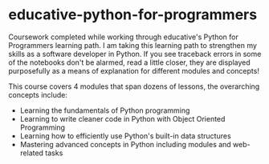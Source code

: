 # educative-python-for-programmers
Coursework completed while working through educative's Python for Programmers learning path. I am taking this learning path to strengthen my skills as a software developer in Python. If you see traceback errors in some of the notebooks don't be alarmed, read a little closer, they are displayed purposefully as a means of explanation for different modules and concepts!

This course covers 4 modules that span dozens of lessons, the overarching concepts include:
* Learning the fundamentals of Python programming
* Learning to write cleaner code in Python with Object Oriented Programming
* Learning how to efficiently use Python's built-in data structures
* Mastering advanced concepts in Python including modules and web-related tasks
